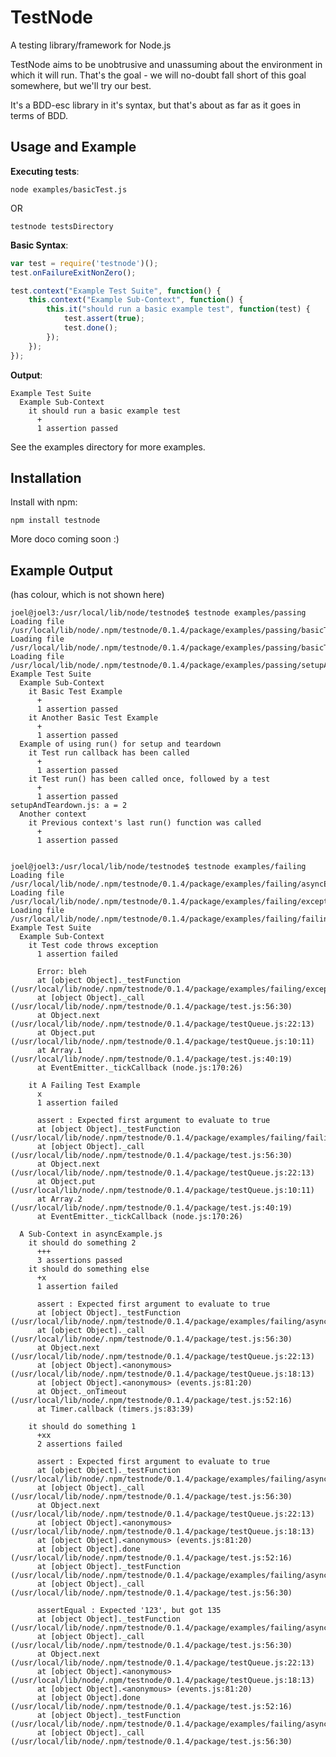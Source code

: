TestNode
========

A testing library/framework for Node.js

TestNode aims to be unobtrusive and unassuming about the environment
in which it will run. That's the goal - we will no-doubt fall short
of this goal somewhere, but we'll try our best.

It's a BDD-esc library in it's syntax, but that's about as far as it
goes in terms of BDD.

Usage and Example
-----------------

**Executing tests**:

    node examples/basicTest.js

OR

    testnode testsDirectory

**Basic Syntax**:

```javascript
var test = require('testnode')();
test.onFailureExitNonZero();

test.context("Example Test Suite", function() {
    this.context("Example Sub-Context", function() {
        this.it("should run a basic example test", function(test) {
            test.assert(true);
            test.done();
        });
    });
});
```

**Output**:

```
Example Test Suite
  Example Sub-Context
    it should run a basic example test
      +
      1 assertion passed
```

See the examples directory for more examples.

Installation
------------

Install with npm:

    npm install testnode

More doco coming soon :)

Example Output
--------------

(has colour, which is not shown here)


    joel@joel3:/usr/local/lib/node/testnode$ testnode examples/passing
    Loading file /usr/local/lib/node/.npm/testnode/0.1.4/package/examples/passing/basicTest.js
    Loading file /usr/local/lib/node/.npm/testnode/0.1.4/package/examples/passing/basicTest2.js
    Loading file /usr/local/lib/node/.npm/testnode/0.1.4/package/examples/passing/setupAndTeardown.js
    Example Test Suite
      Example Sub-Context
        it Basic Test Example
          +
          1 assertion passed
        it Another Basic Test Example
          +
          1 assertion passed
      Example of using run() for setup and teardown
        it Test run callback has been called
          +
          1 assertion passed
        it Test run() has been called once, followed by a test
          +
          1 assertion passed
    setupAndTeardown.js: a = 2
      Another context
        it Previous context's last run() function was called
          +
          1 assertion passed
    
    
    joel@joel3:/usr/local/lib/node/testnode$ testnode examples/failing
    Loading file /usr/local/lib/node/.npm/testnode/0.1.4/package/examples/failing/asyncExample.js
    Loading file /usr/local/lib/node/.npm/testnode/0.1.4/package/examples/failing/exceptionTest.js
    Loading file /usr/local/lib/node/.npm/testnode/0.1.4/package/examples/failing/failingTest.js
    Example Test Suite
      Example Sub-Context
        it Test code throws exception
          1 assertion failed
    
          Error: bleh
          at [object Object]._testFunction (/usr/local/lib/node/.npm/testnode/0.1.4/package/examples/failing/exceptionTest.js:7:19)
          at [object Object]._call (/usr/local/lib/node/.npm/testnode/0.1.4/package/test.js:56:30)
          at Object.next (/usr/local/lib/node/.npm/testnode/0.1.4/package/testQueue.js:22:13)
          at Object.put (/usr/local/lib/node/.npm/testnode/0.1.4/package/testQueue.js:10:11)
          at Array.1 (/usr/local/lib/node/.npm/testnode/0.1.4/package/test.js:40:19)
          at EventEmitter._tickCallback (node.js:170:26)
    
        it A Failing Test Example
          x
          1 assertion failed
    
          assert : Expected first argument to evaluate to true
          at [object Object]._testFunction (/usr/local/lib/node/.npm/testnode/0.1.4/package/examples/failing/failingTest.js:7:18)
          at [object Object]._call (/usr/local/lib/node/.npm/testnode/0.1.4/package/test.js:56:30)
          at Object.next (/usr/local/lib/node/.npm/testnode/0.1.4/package/testQueue.js:22:13)
          at Object.put (/usr/local/lib/node/.npm/testnode/0.1.4/package/testQueue.js:10:11)
          at Array.2 (/usr/local/lib/node/.npm/testnode/0.1.4/package/test.js:40:19)
          at EventEmitter._tickCallback (node.js:170:26)
    
      A Sub-Context in asyncExample.js
        it should do something 2
          +++
          3 assertions passed
        it should do something else
          +x
          1 assertion failed
    
          assert : Expected first argument to evaluate to true
          at [object Object]._testFunction (/usr/local/lib/node/.npm/testnode/0.1.4/package/examples/failing/asyncExample.js:30:22)
          at [object Object]._call (/usr/local/lib/node/.npm/testnode/0.1.4/package/test.js:56:30)
          at Object.next (/usr/local/lib/node/.npm/testnode/0.1.4/package/testQueue.js:22:13)
          at [object Object].<anonymous> (/usr/local/lib/node/.npm/testnode/0.1.4/package/testQueue.js:18:13)
          at [object Object].<anonymous> (events.js:81:20)
          at Object._onTimeout (/usr/local/lib/node/.npm/testnode/0.1.4/package/test.js:52:16)
          at Timer.callback (timers.js:83:39)
    
        it should do something 1
          +xx
          2 assertions failed
    
          assert : Expected first argument to evaluate to true
          at [object Object]._testFunction (/usr/local/lib/node/.npm/testnode/0.1.4/package/examples/failing/asyncExample.js:10:24)
          at [object Object]._call (/usr/local/lib/node/.npm/testnode/0.1.4/package/test.js:56:30)
          at Object.next (/usr/local/lib/node/.npm/testnode/0.1.4/package/testQueue.js:22:13)
          at [object Object].<anonymous> (/usr/local/lib/node/.npm/testnode/0.1.4/package/testQueue.js:18:13)
          at [object Object].<anonymous> (events.js:81:20)
          at [object Object].done (/usr/local/lib/node/.npm/testnode/0.1.4/package/test.js:52:16)
          at [object Object]._testFunction (/usr/local/lib/node/.npm/testnode/0.1.4/package/examples/failing/asyncExample.js:31:22)
          at [object Object]._call (/usr/local/lib/node/.npm/testnode/0.1.4/package/test.js:56:30)
    
          assertEqual : Expected '123', but got 135
          at [object Object]._testFunction (/usr/local/lib/node/.npm/testnode/0.1.4/package/examples/failing/asyncExample.js:11:24)
          at [object Object]._call (/usr/local/lib/node/.npm/testnode/0.1.4/package/test.js:56:30)
          at Object.next (/usr/local/lib/node/.npm/testnode/0.1.4/package/testQueue.js:22:13)
          at [object Object].<anonymous> (/usr/local/lib/node/.npm/testnode/0.1.4/package/testQueue.js:18:13)
          at [object Object].<anonymous> (events.js:81:20)
          at [object Object].done (/usr/local/lib/node/.npm/testnode/0.1.4/package/test.js:52:16)
          at [object Object]._testFunction (/usr/local/lib/node/.npm/testnode/0.1.4/package/examples/failing/asyncExample.js:31:22)
          at [object Object]._call (/usr/local/lib/node/.npm/testnode/0.1.4/package/test.js:56:30)
    

